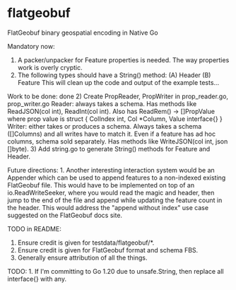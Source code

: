 # flatgeobuf
FlatGeobuf binary geospatial encoding in Native Go

Mandatory now:
   1. A packer/unpacker for Feature properties is needed. The way
      properties work is overly cryptic.
   2. The following types should have a String() method:
        (A) Header
        (B) Feature
      This will clean up the code and output of the example tests... 

Work to be done:
done    2) Create PropReader, PropWriter in prop_reader.go, prop_writer.go
            Reader: always takes a schema.
                        Has methods like ReadJSON(col int), ReadInt(col int).
                        Also has ReadRem() -> []PropValue where prop value is struct { ColIndex int, Col *Column, Value interface{} }
            Writer: either takes or produces a schema.
                        Always takes a schema ([]Columns) and all writes have to match it.
                        Even if a feature has ad hoc columns, schema sold separately.
                        Has methods like WriteJSON(col int, json []byte).
    3) Add string.go to generate String() methods for Feature and Header.

Future directions:
    1. Another interesting interaction system would be an Appender which
       can be used to append features to a non-indexed existing FlatGeobuf
       file. This would have to be implemented on top of an io.ReadWriteSeeker,
       where you would read the magic and header, then jump to the end of the
       file and append while updating the feature count in the header.
       This would address the "append without index" use case suggested on the FlatGeobuf
       docs site.

TODO in README:
   1. Ensure credit is given for testdata/flatgeobuf/*.
   2. Ensure credit is given for FlatGeobuf format and schema FBS.
   3. Generally ensure attribution of all the things.

TODO:
    1. If I'm committing to Go 1.20 due to unsafe.String, then replace
       all interface{} with any.
